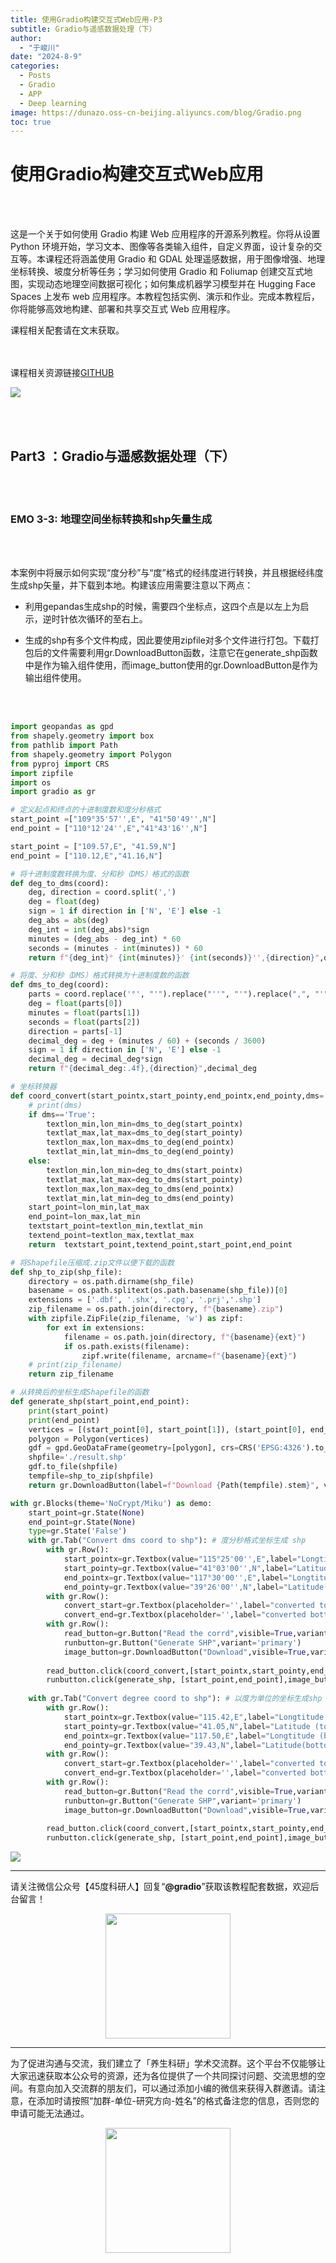 ```yaml
---
title: 使用Gradio构建交互式Web应用-P3
subtitle: Gradio与遥感数据处理（下）
author: 
  - "于峻川"
date: "2024-8-9"
categories:
  - Posts
  - Gradio
  - APP
  - Deep learning
image: https://dunazo.oss-cn-beijing.aliyuncs.com/blog/Gradio.png
toc: true
---
```



# 使用Gradio构建交互式Web应用

<br><br>
<p align="left"> 这是一个关于如何使用 Gradio 构建 Web 应用程序的开源系列教程。你将从设置 Python 环境开始，学习文本、图像等各类输入组件，自定义界面，设计复杂的交互等。本课程还将涵盖使用 Gradio 和 GDAL 处理遥感数据，用于图像增强、地理坐标转换、坡度分析等任务；学习如何使用 Gradio 和 Foliumap 创建交互式地图，实现动态地理空间数据可视化；如何集成机器学习模型并在 Hugging Face Spaces 上发布 web 应用程序。本教程包括实例、演示和作业。完成本教程后，你将能够高效地构建、部署和共享交互式 Web 应用程序。</p>
课程相关配套请在文末获取。

<br><br>
课程相关资源链接[GITHUB](https://github.com/JunchuanYu/Building_Interactive_Web_APP_with_Gradio)

![](https://dunazo.oss-cn-beijing.aliyuncs.com/blog/Gradio_07_2.png)

<br><br>

## Part3 ：Gradio与遥感数据处理（下）

<br><br>

### EMO 3-3: 地理空间坐标转换和shp矢量生成

<br><br>

本案例中将展示如何实现“度分秒”与“度”格式的经纬度进行转换，并且根据经纬度生成shp矢量，并下载到本地。构建该应用需要注意以下两点：

-  利用gepandas生成shp的时候，需要四个坐标点，这四个点是以左上为启示，逆时针依次循环的至右上。

- 生成的shp有多个文件构成，因此要使用zipfile对多个文件进行打包。下载打包后的文件需要利用gr.DownloadButton函数，注意它在generate_shp函数中是作为输入组件使用，而image_button使用的gr.DownloadButton是作为输出组件使用。

<br><br>

```python
import geopandas as gpd
from shapely.geometry import box
from pathlib import Path
from shapely.geometry import Polygon
from pyproj import CRS
import zipfile
import os
import gradio as gr

# 定义起点和终点的十进制度数和度分秒格式
start_point =["109°35'57'',E", "41°50'49'',N"]  
end_point = ["110°12'24'',E","41°43'16'',N"]

start_point = ["109.57,E", "41.59,N"]  
end_point = ["110.12,E","41.16,N"]

# 将十进制度数转换为度、分和秒（DMS）格式的函数
def deg_to_dms(coord):
    deg, direction = coord.split(',')
    deg = float(deg)
    sign = 1 if direction in ['N', 'E'] else -1
    deg_abs = abs(deg)
    deg_int = int(deg_abs)*sign
    minutes = (deg_abs - deg_int) * 60
    seconds = (minutes - int(minutes)) * 60
    return f"{deg_int}° {int(minutes)}' {int(seconds)}'',{direction}",deg

# 将度、分和秒（DMS）格式转换为十进制度数的函数
def dms_to_deg(coord):
    parts = coord.replace('°', "'").replace("''", "'").replace(",", "'").split("'")
    deg = float(parts[0])
    minutes = float(parts[1])
    seconds = float(parts[2])
    direction = parts[-1]
    decimal_deg = deg + (minutes / 60) + (seconds / 3600)
    sign = 1 if direction in ['N', 'E'] else -1
    decimal_deg = decimal_deg*sign
    return f"{decimal_deg:.4f},{direction}",decimal_deg

# 坐标转换器
def coord_convert(start_pointx,start_pointy,end_pointx,end_pointy,dms='True'):
    # print(dms)
    if dms=='True':
        textlon_min,lon_min=dms_to_deg(start_pointx)
        textlat_max,lat_max=dms_to_deg(start_pointy)
        textlon_max,lon_max=dms_to_deg(end_pointx)
        textlat_min,lat_min=dms_to_deg(end_pointy) 
    else:
        textlon_min,lon_min=deg_to_dms(start_pointx)
        textlat_max,lat_max=deg_to_dms(start_pointy)
        textlon_max,lon_max=deg_to_dms(end_pointx)
        textlat_min,lat_min=deg_to_dms(end_pointy)
    start_point=lon_min,lat_max
    end_point=lon_max,lat_min
    textstart_point=textlon_min,textlat_min
    textend_point=textlon_max,textlat_max
    return  textstart_point,textend_point,start_point,end_point

# 将Shapefile压缩成.zip文件以便下载的函数
def shp_to_zip(shp_file):
    directory = os.path.dirname(shp_file)
    basename = os.path.splitext(os.path.basename(shp_file))[0]
    extensions = ['.dbf', '.shx', '.cpg', '.prj','.shp']
    zip_filename = os.path.join(directory, f"{basename}.zip")
    with zipfile.ZipFile(zip_filename, 'w') as zipf:
        for ext in extensions:
            filename = os.path.join(directory, f"{basename}{ext}")
            if os.path.exists(filename):
                zipf.write(filename, arcname=f"{basename}{ext}")
    # print(zip_filename)
    return zip_filename

# 从转换后的坐标生成Shapefile的函数
def generate_shp(start_point,end_point):
    print(start_point)
    print(end_point)
    vertices = [(start_point[0], start_point[1]), (start_point[0], end_point[1]),(end_point[0], end_point[1]),(end_point[0], start_point[1])]
    polygon = Polygon(vertices)
    gdf = gpd.GeoDataFrame(geometry=[polygon], crs=CRS('EPSG:4326').to_wkt())
    shpfile='./result.shp'
    gdf.to_file(shpfile)
    tempfile=shp_to_zip(shpfile)
    return gr.DownloadButton(label=f"Download {Path(tempfile).stem}", value=tempfile, visible=True)

with gr.Blocks(theme='NoCrypt/Miku') as demo:
    start_point=gr.State(None) 
    end_point=gr.State(None) 
    type=gr.State('False')
    with gr.Tab("Convert dms coord to shp"): # 度分秒格式坐标生成 shp
        with gr.Row():
            start_pointx=gr.Textbox(value="115°25'00'',E",label="Longtitude (top left)",interactive=True)
            start_pointy=gr.Textbox(value="41°03'00'',N",label="Latitude (top left)",interactive=True)
            end_pointx=gr.Textbox(value="117°30'00'',E",label="Longtitude (bottom right)",interactive=True)
            end_pointy=gr.Textbox(value="39°26'00'',N",label="Latitude(bottom right)",interactive=True)
        with gr.Row():
            convert_start=gr.Textbox(placeholder='',label="converted top left point")
            convert_end=gr.Textbox(placeholder='',label="converted bottom right point")
        with gr.Row():
            read_button=gr.Button("Read the corrd",visible=True,variant='primary')
            runbutton=gr.Button("Generate SHP",variant='primary')
            image_button=gr.DownloadButton("Download",visible=True,variant='secondary')
                    
        read_button.click(coord_convert,[start_pointx,start_pointy,end_pointx,end_pointy],[convert_start,convert_end,start_point,end_point])
        runbutton.click(generate_shp, [start_point,end_point],image_button)   
        
    with gr.Tab("Convert degree coord to shp"): # 以度为单位的坐标生成shp
        with gr.Row():
            start_pointx=gr.Textbox(value="115.42,E",label="Longtitude (top left)",interactive=True)
            start_pointy=gr.Textbox(value="41.05,N",label="Latitude (top left)",interactive=True)
            end_pointx=gr.Textbox(value="117.50,E",label="Longtitude (bottom right)",interactive=True)
            end_pointy=gr.Textbox(value="39.43,N",label="Latitude(bottom right)",interactive=True)
        with gr.Row():
            convert_start=gr.Textbox(placeholder='',label="converted top left point")
            convert_end=gr.Textbox(placeholder='',label="converted bottom right point")
        with gr.Row():
            read_button=gr.Button("Read the corrd",visible=True,variant='primary')
            runbutton=gr.Button("Generate SHP",variant='primary')
            image_button=gr.DownloadButton("Download",visible=True,variant='secondary')
            
        read_button.click(coord_convert,[start_pointx,start_pointy,end_pointx,end_pointy,type],[convert_start,convert_end,start_point,end_point])
        runbutton.click(generate_shp, [start_point,end_point],image_button)  

```

![](https://dunazo.oss-cn-beijing.aliyuncs.com/blog/demo3-3_new.gif)



---------------------------
请关注微信公众号【45度科研人】回复“**@gradio**”获取该教程配套数据，欢迎后台留言！


<span style="display: block; text-align: center; margin-left: auto; margin-right: auto;">
    <img src="https://dunazo.oss-cn-beijing.aliyuncs.com/blog/wechat-simple.png" width="200"  alt="">
</span>

---------------------------

为了促进沟通与交流，我们建立了「养生科研」学术交流群。这个平台不仅能够让大家迅速获取本公众号的资源，还为各位提供了一个共同探讨问题、交流思想的空间。有意向加入交流群的朋友们，可以通过添加小编的微信来获得入群邀请。请注意，在添加时请按照“加群-单位-研究方向-姓名”的格式备注您的信息，否则您的申请可能无法通过。


<span style="display: block; text-align: center; margin-left: auto; margin-right: auto;">
    <img src="https://dunazo.oss-cn-beijing.aliyuncs.com/blog/laidian.jpg" width="200"  alt="">
</span>
